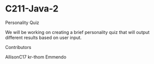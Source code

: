 # C211-Java-2
Personality Quiz

We will be working on creating a brief personality quiz that will output different results based on user input.

Contributors

AllisonC17
kr-thom
Emmendo
